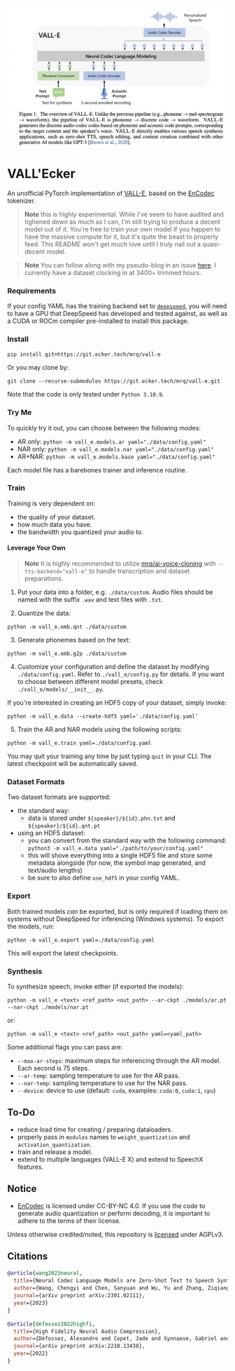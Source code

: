 <p align="center">
<img src="./vall-e.png" width="500px"></img>
</p>

# VALL'Ecker

An unofficial PyTorch implementation of [VALL-E](https://valle-demo.github.io/), based on the [EnCodec](https://github.com/facebookresearch/encodec) tokenizer.

> **Note** this is highly experimental. While I've seem to have audited and tighened down as much as I can, I'm still trying to produce a decent model out of it. You're free to train your own model if you happen to have the massive compute for it, but it's quite the beast to properly feed. This README won't get much love until I truly nail out a quasi-decent model.

> **Note** You can follow along with my pseudo-blog in an issue [here](https://git.ecker.tech/mrq/ai-voice-cloning/issues/152). I currently have a dataset clocking in at 3400+ trimmed hours.

### Requirements

If your config YAML has the training backend set to [`deepspeed`](https://github.com/microsoft/DeepSpeed#requirements), you will need to have a GPU that DeepSpeed has developed and tested against, as well as a CUDA or ROCm compiler pre-installed to install this package.

### Install

```
pip install git+https://git.ecker.tech/mrq/vall-e
```

Or you may clone by:

```
git clone --recurse-submodules https://git.ecker.tech/mrq/vall-e.git
```

Note that the code is only tested under `Python 3.10.9`.

### Try Me

To quickly try it out, you can choose between the following modes:

* AR only: `python -m vall_e.models.ar yaml="./data/config.yaml"`
* NAR only: `python -m vall_e.models.nar yaml="./data/config.yaml"`
* AR+NAR: `python -m vall_e.models.base yaml="./data/config.yaml"`

Each model file has a barebones trainer and inference routine.

### Train

Training is very dependent on:
* the quality of your dataset.
* how much data you have.
* the bandwidth you quantized your audio to.

#### Leverage Your Own

> **Note** It is highly recommended to utilize [mrq/ai-voice-cloning](https://git.ecker.tech/mrq/ai-voice-cloning) with `--tts-backend="vall-e"` to handle transcription and dataset preparations.

1. Put your data into a folder, e.g. `./data/custom`. Audio files should be named with the suffix `.wav` and text files with `.txt`.

2. Quantize the data:

```
python -m vall_e.emb.qnt ./data/custom
```

3. Generate phonemes based on the text:

```
python -m vall_e.emb.g2p ./data/custom
```


4. Customize your configuration and define the dataset by modifying `./data/config.yaml`. Refer to `./vall_e/config.py` for details. If you want to choose between different model presets, check `./vall_e/models/__init__.py`.

If you're interested in creating an HDF5 copy of your dataset, simply invoke:

```
python -m vall_e.data --create-hdf5 yaml='./data/config.yaml'
```

5. Train the AR and NAR models using the following scripts:

```
python -m vall_e.train yaml=./data/config.yaml
```

You may quit your training any time by just typing `quit` in your CLI. The latest checkpoint will be automatically saved.

### Dataset Formats

Two dataset formats are supported:
* the standard way:
  - data is stored under `${speaker}/${id}.phn.txt` and `${speaker}/${id}.qnt.pt`
* using an HDF5 dataset:
  - you can convert from the standard way with the following command: `python3 -m vall_e.data yaml="./path/to/your/config.yaml"`
  - this will shove everything into a single HDF5 file and store some metadata alongside (for now, the symbol map generated, and text/audio lengths)
  - be sure to also define `use_hdf5` in your config YAML.

### Export

Both trained models *can* be exported, but is only required if loading them on systems without DeepSpeed for inferencing (Windows systems). To export the models, run:

```
python -m vall_e.export yaml=./data/config.yaml
```

This will export the latest checkpoints.

### Synthesis

To synthesize speech, invoke either (if exported the models):

```
python -m vall_e <text> <ref_path> <out_path> --ar-ckpt ./models/ar.pt --nar-ckpt ./models/nar.pt
```

or:

```
python -m vall_e <text> <ref_path> <out_path> yaml=<yaml_path>
```

Some additional flags you can pass are:
* `--max-ar-steps`: maximum steps for inferencing through the AR model. Each second is 75 steps.
* `--ar-temp`: sampling temperature to use for the AR pass.
* `--nar-temp`: sampling temperature to use for the NAR pass.
* `--device`: device to use (default: `cuda`, examples: `cuda:0`, `cuda:1`, `cpu`)


## To-Do

* reduce load time for creating / preparing dataloaders.
* properly pass in `modules` names to `weight_quantization` and `activation_quantization`.
* train and release a model.
* extend to multiple languages (VALL-E X) and extend to SpeechX features.

## Notice

- [EnCodec](https://github.com/facebookresearch/encodec) is licensed under CC-BY-NC 4.0. If you use the code to generate audio quantization or perform decoding, it is important to adhere to the terms of their license.

Unless otherwise credited/noted, this repository is [licensed](LICENSE) under AGPLv3.

## Citations

```bibtex
@article{wang2023neural,
  title={Neural Codec Language Models are Zero-Shot Text to Speech Synthesizers},
  author={Wang, Chengyi and Chen, Sanyuan and Wu, Yu and Zhang, Ziqiang and Zhou, Long and Liu, Shujie and Chen, Zhuo and Liu, Yanqing and Wang, Huaming and Li, Jinyu and others},
  journal={arXiv preprint arXiv:2301.02111},
  year={2023}
}
```

```bibtex
@article{defossez2022highfi,
  title={High Fidelity Neural Audio Compression},
  author={Défossez, Alexandre and Copet, Jade and Synnaeve, Gabriel and Adi, Yossi},
  journal={arXiv preprint arXiv:2210.13438},
  year={2022}
}
```

